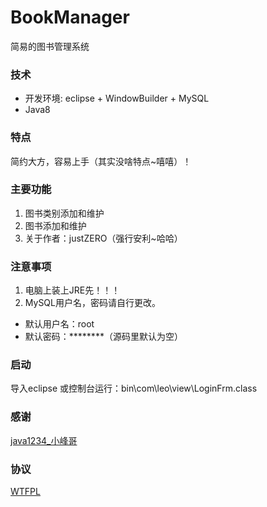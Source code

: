 # BookManager
简易的图书管理系统

### 技术
* 开发环境: eclipse + WindowBuilder + MySQL
* Java8

### 特点
简约大方，容易上手（其实没啥特点~嘻嘻）！

### 主要功能
1. 图书类别添加和维护
2. 图书添加和维护
3. 关于作者：justZERO（强行安利~哈哈）

### 注意事项
1. 电脑上装上JRE先！！！
2. MySQL用户名，密码请自行更改。
 * 默认用户名：root
 * 默认密码：********（源码里默认为空）

### 启动
导入eclipse 或控制台运行：bin\com\leo\view\LoginFrm.class

### 感谢
[java1234_小峰哥](http://www.java1234.com/)

### 协议
[WTFPL](http://www.wtfpl.net/about/)

